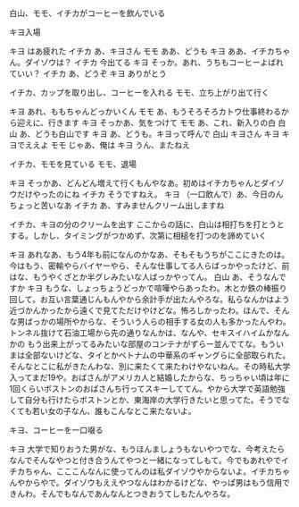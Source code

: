 白山、モモ、イチカがコーヒーを飲んでいる

キヨ入場

キヨ		はあ疲れた
イチカ		あ、キヨさん
モモ		ああ、どうも
キヨ		ああ、イチカちゃん。ダイゾウは？
イチカ		今出てる
キヨ		そっか。あれ、うちもコーヒーよばれていい？
イチカ		あ、どうぞ
キヨ		ありがとう

イチカ、カップを取り出し、コーヒーを入れる
モモ、立ち上がり出て行く

キヨ		あれ、ももちゃんどっかいくん
モモ		あ、もうそろそろカトウ仕事終わるから迎えに、行きます
キヨ		そっかあ、気をつけて
モモ		あ、これ、新入りの白
白山		あ、どうも白山です
キヨ		あ、どうも。キヨって呼んで
白山		キヨさん
キヨ		キヨでええよ
モモ		じゃあ、俺は
キヨ		うん、またねえ

イチカ、モモを見ている
モモ、退場

キヨ		そっかあ、どんどん増えて行くもんやなあ。初めはイチカちゃんとダイゾウだけやったのにね
イチカ		そうですねえ。
キヨ		（一口飲んで）あ、今日のんちょっと苦いなあ
イチカ		あ、すみませんクリーム出しますね

イチカ、キヨの分のクリームを出す ここからの話に、白山は相打ちを打とうとする。しかし、タイミングがつかめず、次第に相槌を打つのを諦めていく

キヨ	あれなあ、もう4年も前になんのかなあ、そもそもうちがここにきたのは。今はもう、密輸やらバイヤーやら、そんな仕事してる人らばっかやったけど、前はな、もうやくざとか半グレみたいな人ばっかやってん。 白山	あ、そうなんですか キヨ	もうな、しょっちょうどっかで喧嘩やらあったわ。木とか鉄の棒振り回して。お互い言葉通じんもんやから余計手が出たんやろな。私らなんかはよう近づかんかったから遠くで見てただけやけどな。怖ろしかったわ。ほんで、そんな男ばっかの場所やからな、そういう人らの相手する女の人も多かったんやわ。トンネル抜けて石油工場から先の通りなんかは、なんや、セキスイハイムかなんかの もう出来上がってるみたいな部屋のコンテナがずらー並んでてな。もういまは全部ないけどな、タイとかベトナムの中華系のギャングらに全部取られた。そんなとこに私がきたんわな、別に来たくて来たわけやないねん。その時私大学入ってまだ19や。おばさんがアメリカ人と結婚したからな、ちっちゃい頃は年に1回くらいボストンのおばさんち行ってスキーしててん。やから大学で英語勉強して自分も行けたらボストンとか、東海岸の大学行きたいと思ってた。そうでなくても若い女の子なん、誰もこんなとこ来たないよ。

キヨ、コーヒーを一口啜る

キヨ	大学で知りおうた男がな、もうほんましょうもないやつでな、今考えたらなんでそんなやつと付き合うんてやつと一緒になってしもて。今でもあれやでイチカちゃん、こここんなんに使ってんのは私ダイゾウやからないよ。イチカちゃんやからやで。ダイゾウもええやつなんはわかるけどな、やっぱ男はもう信用できんわ。そんでもなんであんなんとつきおうてしもたんやろな。






